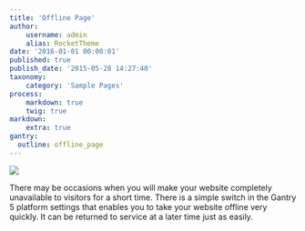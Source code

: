 ```yaml
---
title: 'Offline Page'
author:
    username: admin
    alias: RocketTheme
date: '2016-01-01 00:00:01'
published: true
publish_date: '2015-05-28 14:27:40'
taxonomy:
    category: 'Sample Pages'
process:
    markdown: true
    twig: true
markdown:
    extra: true
gantry:
  outline: offline_page
---
```


![](image://rocketlauncher/pages/offline/offline.jpg)

There may be occasions when you will make your website completely unavailable to visitors for a short time. There is a simple switch in the Gantry 5 platform settings that enables you to take your website offline very quickly. It can be returned to service at a later time just as easily.
